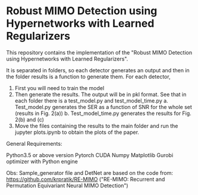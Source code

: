# Robust MIMO Detection using Hypernetworks with Learned Regularizers

This repository contains the implementation of the "Robust MIMO Detection using Hypernetworks with Learned Regularizers".


It is separated in folders, so each detector generates an output and then in the folder results is a function to generate them. For each detector,

  1. First you will need to train the model
  2. Then generate the results. The output will be in pkl format. See that in each folder there is a test_model.py and test_model_time.py
      a. Test_model.py generates the SER as a function of SNR for the whole set (results in Fig. 2(a))
      b. Test_model_time.py generates the results for Fig. 2(b) and (c)
  4. Move the files containing the results to the main folder and run the jupyter plots.ipynb to obtain the plots of the paper.



General Requirements:

Python3.5 or above version
Pytorch CUDA
Numpy
Matplotlib
Gurobi optimizer with Python engine


Obs:
Sample_generator file and DetNet are based on the code from: https://github.com/krpratik/RE-MIMO ("RE-MIMO: Recurrent and Permutation Equivariant Neural MIMO Detection")

